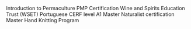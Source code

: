 Introduction to Permaculture
PMP Certification
Wine and Spirits Education Trust (WSET) [](https://www.wsetglobal.com/media/11682/wset_l1wines_spec_en_jun2022_issue12.pdf)
Portuguese CERF level A1
Master Naturalist certification
Master Hand Knitting Program